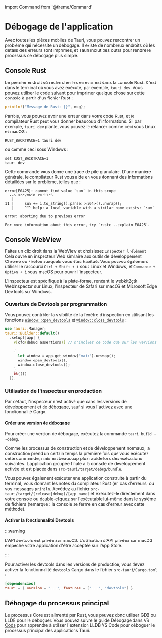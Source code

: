 import Command from '@theme/Command'

# Débogage de l'application

Avec toutes les pièces mobiles de Tauri, vous pouvez rencontrer un problème qui nécessite un débogage. Il existe de nombreux endroits où les détails des erreurs sont imprimés, et Tauri inclut des outils pour rendre le processus de débogage plus simple.

## Console Rust

Le premier endroit où rechercher les erreurs est dans la console Rust. C'est dans le terminal où vous avez exécuté, par exemple, `tauri dev`. Vous pouvez utiliser le code suivant pour imprimer quelque chose sur cette console à partir d'un fichier Rust :

```rust
println!("Message de Rust: {}", msg);
```

Parfois, vous pouvez avoir une erreur dans votre code Rust, et le compilateur Rust peut vous donner beaucoup d'informations. Si, par exemple, `tauri dev` plante, vous pouvez le relancer comme ceci sous Linux et macOS :

```shell
RUST_BACKTRACE=1 tauri dev
```

ou comme ceci sous Windows :

```shell
set RUST_BACKTRACE=1
tauri dev
```

Cette commande vous donne une trace de pile granulaire. D'une manière générale, le compilateur Rust vous aide en vous donnant des informations détaillées sur le problème, telles que :

```
error[E0425]: cannot find value `sun` in this scope
  --> src/main.rs:11:5
   |
11 |     sun += i.to_string().parse::<u64>().unwrap();
   |     ^^^ help: a local variable with a similar name exists: `sum`

error: aborting due to previous error

For more information about this error, try `rustc --explain E0425`.
```

## Console WebView

Faites un clic droit dans la WebView et choisissez `Inspecter l'élément`. Cela ouvre un inspecteur Web similaire aux outils de développement Chrome ou Firefox auxquels vous êtes habitué. Vous pouvez également utiliser le raccourci `Ctrl + Shift + i` sous Linux et Windows, et `Commande + Option + i` sous macOS pour ouvrir l'inspecteur.

L'inspecteur est spécifique à la plate-forme, rendant le webkit2gtk WebInspector sur Linux, l'inspecteur de Safari sur macOS et Microsoft Edge DevTools sur Windows.

### Ouverture de Devtools par programmation

Vous pouvez contrôler la visibilité de la fenêtre d'inspection en utilisant les fonctions [`Window::open_devtools`][] et [`Window::close_devtools`][] :

```rust
use tauri::Manager;
tauri::Builder::default()
  .setup(|app| {
    #[cfg(debug_assertions)] // n'incluez ce code que sur les versions de débogage
    
    {
      let window = app.get_window("main").unwrap();
      window.open_devtools();
      window.close_devtools();
    }
    Ok(())
  });
```

### Utilisation de l'inspecteur en production

Par défaut, l'inspecteur n'est activé que dans les versions de développement et de débogage, sauf si vous l'activez avec une fonctionnalité Cargo.

#### Créer une version de débogage

Pour créer une version de débogage, exécutez la commande `tauri build --debug`.

<Command name="build --debug" />

Comme les processus de construction et de développement normaux, la construction prend un certain temps la première fois que vous exécutez cette commande, mais est beaucoup plus rapide lors des exécutions suivantes. L'application groupée finale a la console de développement activée et est placée dans `src-tauri/target/debug/bundle`.

Vous pouvez également exécuter une application construite à partir du terminal, vous donnant les notes du compilateur Rust (en cas d'erreurs) ou vos messages `println`. Accédez au fichier `src-tauri/target/(release|debug)/[app name]` et exécutez-le directement dans votre console ou double-cliquez sur l'exécutable lui-même dans le système de fichiers (remarque : la console se ferme en cas d'erreur avec cette méthode).

#### Activer la fonctionnalité Devtools

:::warning

L'API devtools est privée sur macOS. L'utilisation d'API privées sur macOS empêche votre application d'être acceptée sur l'App Store.

:::

Pour activer les devtools dans les versions de production, vous devez activer la fonctionnalité `devtools` Cargo dans le fichier `src-tauri/Cargo.toml` :

```toml
[dependencies]
tauri = { version = "...", features = ["...", "devtools"] }
```

## Débogage du processus principal

Le processus Core est alimenté par Rust, vous pouvez donc utiliser GDB ou LLDB pour le déboguer. Vous pouvez suivre le guide [Débogage dans VS Code][] pour apprendre à utiliser l'extension LLDB VS Code pour déboguer le processus principal des applications Tauri.

[Débogage dans VS Code]: ./vs-code.md
[`Window::open_devtools`]: https://docs.rs/tauri/1/tauri/window/struct.Window.html#method.open_devtools
[`Window::close_devtools`]: https://docs.rs/tauri/1/tauri/window/struct.Window.html#method.close_devtools
